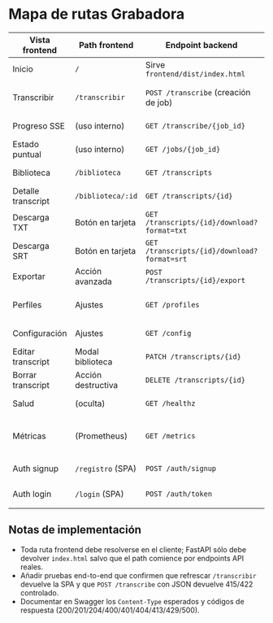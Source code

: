 # Mapa de rutas Grabadora

| Vista frontend | Path frontend | Endpoint backend | Método | Content-Type esperado | Estado | Observaciones |
|----------------|---------------|------------------|--------|-----------------------|--------|---------------|
| Inicio | `/` | Sirve `frontend/dist/index.html` | GET | `text/html` | OK | Debe cargarse siempre; fallback para rutas internas. |
| Transcribir | `/transcribir` | `POST /transcribe` (creación de job) | POST | `multipart/form-data` | OK | Ruta SPA resuelta en cliente; envío multipart directo a la API al confirmar el formulario. |
| Progreso SSE | (uso interno) | `GET /transcribe/{job_id}` | GET | `text/event-stream` | OK | Debe incluir heartbeat y manejar reconexión. |
| Estado puntual | (uso interno) | `GET /jobs/{job_id}` | GET | `application/json` | OK | Útil para polling/reintentos. |
| Biblioteca | `/biblioteca` | `GET /transcripts` | GET | `application/json` | OK | SPA debe pedir datos tras cargar `index.html`. |
| Detalle transcript | `/biblioteca/:id` | `GET /transcripts/{id}` | GET | `application/json` | OK | Proteger con JWT. |
| Descarga TXT | Botón en tarjeta | `GET /transcripts/{id}/download?format=txt` | GET | `text/plain` con `Content-Disposition` | OK | SPA debe abrir en nueva pestaña o forzar descarga. |
| Descarga SRT | Botón en tarjeta | `GET /transcripts/{id}/download?format=srt` | GET | `application/x-subrip` | OK | Validar contenido generado en backend. |
| Exportar | Acción avanzada | `POST /transcripts/{id}/export` | POST | `application/json` | OK | Cuerpo `{ "destination": "notion|trello|webhook", "format": "txt|md|srt" }`. |
| Perfiles | Ajustes | `GET /profiles` | GET | `application/json` | OK | Devuelve perfiles de calidad y del usuario; pobla selector dinámicamente. |
| Configuración | Ajustes | `GET /config` | GET | `application/json` | OK | Expone límites (MB, SSE, storage) y estado de métricas. |
| Editar transcript | Modal biblioteca | `PATCH /transcripts/{id}` | PATCH | `application/json` | OK | Actualiza título/notas/etiquetas y devuelve el recurso completo. |
| Borrar transcript | Acción destructiva | `DELETE /transcripts/{id}` | DELETE | `application/json` | OK | Elimina registro y blobs asociados; responde 204. |
| Salud | (oculta) | `GET /healthz` | GET | `application/json` | OK | Debe incluir comprobaciones básicas. |
| Métricas | (Prometheus) | `GET /metrics` | GET | `text/plain` | Condicional | Sólo disponible si `prometheus_fastapi_instrumentator` está instalado; en caso contrario devolverá 404. |
| Auth signup | `/registro` (SPA) | `POST /auth/signup` | POST | `application/json` | OK | Responde 201; manejar errores 400. |
| Auth login | `/login` (SPA) | `POST /auth/token` | POST | `application/x-www-form-urlencoded` | OK | Requiere `username/password`. |

## Notas de implementación
- Toda ruta frontend debe resolverse en el cliente; FastAPI sólo debe devolver `index.html` salvo que el path comience por endpoints API reales.
- Añadir pruebas end-to-end que confirmen que refrescar `/transcribir` devuelve la SPA y que `POST /transcribe` con JSON devuelve 415/422 controlado.
- Documentar en Swagger los `Content-Type` esperados y códigos de respuesta (200/201/204/400/401/404/413/429/500).
